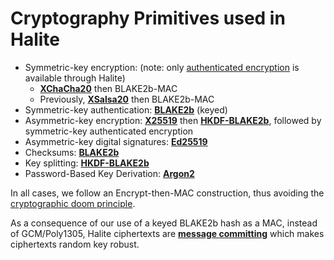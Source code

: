 # Cryptography Primitives used in Halite

* Symmetric-key encryption: (note: only [authenticated encryption](https://tonyarcieri.com/all-the-crypto-code-youve-ever-written-is-probably-broken) is available through Halite)
  * [**XChaCha20**](https://libsodium.gitbook.io/doc/advanced/stream_ciphers/xchacha20) then BLAKE2b-MAC
  * Previously, [**XSalsa20**](https://paragonie.com/book/pecl-libsodium/read/08-advanced.md#crypto-stream) then BLAKE2b-MAC
* Symmetric-key authentication: **[BLAKE2b](https://download.libsodium.org/doc/hashing/generic_hashing.html#singlepart-example-with-a-key)** (keyed)
* Asymmetric-key encryption: [**X25519**](https://paragonie.com/book/pecl-libsodium/read/08-advanced.md#crypto-scalarmult)
  then [**HKDF-BLAKE2b**](Classes/Util.md#raw_keyed_hash), followed by symmetric-key authenticated encryption
* Asymmetric-key digital signatures: [**Ed25519**](https://paragonie.com/book/pecl-libsodium/read/05-publickey-crypto.md#crypto-sign)
* Checksums: [**BLAKE2b**](https://paragonie.com/book/pecl-libsodium/read/06-hashing.md#crypto-generichash)
* Key splitting: [**HKDF-BLAKE2b**](Classes/Util.md#splitkeys)
* Password-Based Key Derivation: [**Argon2**](https://paragonie.com/book/pecl-libsodium/read/07-password-hashing.md#crypto-pwhash-str)

In all cases, we follow an Encrypt-then-MAC construction, thus avoiding the [cryptographic doom principle](https://moxie.org/2011/12/13/the-cryptographic-doom-principle.html).

As a consequence of our use of a keyed BLAKE2b hash as a MAC, instead of GCM/Poly1305,
Halite ciphertexts are [**message committing**](https://eprint.iacr.org/2020/1456) which makes ciphertexts random key robust.  
